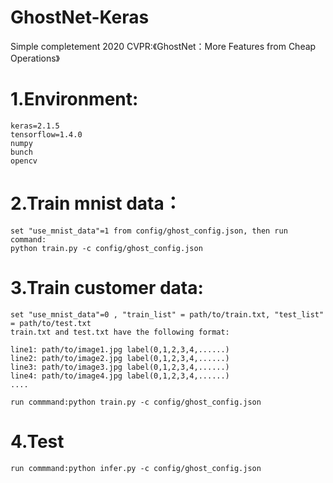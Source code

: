 # GhostNet-Keras
Simple completement 2020 CVPR:《GhostNet：More Features from Cheap Operations》

# 1.Environment:

    keras=2.1.5
    tensorflow=1.4.0
    numpy
    bunch
    opencv
  
# 2.Train mnist data：

    set "use_mnist_data"=1 from config/ghost_config.json, then run command: 
	python train.py -c config/ghost_config.json
  
# 3.Train customer data:
  
    set "use_mnist_data"=0 , "train_list" = path/to/train.txt, "test_list" = path/to/test.txt
    train.txt and test.txt have the following format:
		
    line1: path/to/image1.jpg label(0,1,2,3,4,......)
	line2: path/to/image2.jpg label(0,1,2,3,4,......)
	line3: path/to/image3.jpg label(0,1,2,3,4,......)
	line4: path/to/image4.jpg label(0,1,2,3,4,......)
	....

    run commmand:python train.py -c config/ghost_config.json
    
# 4.Test
    run commmand:python infer.py -c config/ghost_config.json
